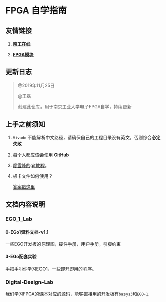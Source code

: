 # FPGA 自学指南

## 友情链接

1. [**南工在线**](http://online.njtech.edu.cn)

2. [**FPGA模块**]( https://github.com/NjtechPrinceling/PrincelingModuleHub )

## 更新日志

> @2019年11月25日
>
> @王磊
>
> 创建此仓库，用于南京工业大学电子FPGA自学，持续更新

## 上手之前须知

1. `Vivado` 不能解析中文路径，请确保自己的工程目录没有英文，否则综合**必定失败**
2. 每个人都应该会使用 **GitHub**
   
1. [廖雪峰的git教程]( https://www.liaoxuefeng.com/wiki/896043488029600 )。
   
3. 板卡文件如何使用？

   [答案戳这里]( https://reference.digilentinc.com/vivado/installing-vivado/2018.2 )

## 文档内容说明

### EGO_1_Lab

#### 0-EGo1资料文档-v1.1

一些EGO开发板的原理图，硬件手册，用户手册，引脚约束

#### 3-EGo配套实验

手把手叫你学习EGO1，一些即开即用的程序。

### Digital-Design-Lab

我们学习FPGA的课本对应的源码，能够直接用的开发板有`basys3`和`EGO-1`.

